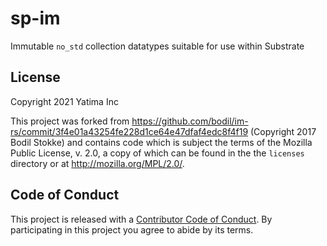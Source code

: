 # sp-im

Immutable `no_std` collection datatypes suitable for use within Substrate

## License

Copyright 2021 Yatima Inc

This project was forked from
https://github.com/bodil/im-rs/commit/3f4e01a43254fe228d1ce64e47dfaf4edc8f4f19
 (Copyright 2017 Bodil Stokke) and
contains code which is subject the terms of the Mozilla Public License, v. 2.0,
a copy of which can be found in the the `licenses` directory or at
http://mozilla.org/MPL/2.0/.

## Code of Conduct

This project is released with a [Contributor Code of
Conduct](CODE_OF_CONDUCT.md). By participating in this project you agree to abide by its
terms.

